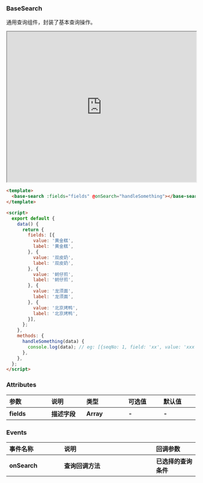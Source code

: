 ### BaseSearch

通用查询组件，封装了基本查询操作。

<iframe width="100%" height="400" src="http://jsfiddle.net/jianglin/rkzpLx0s/24/embedded/result"></iframe>

```html
<template>
  <base-search :fields="fields" @onSearch="handleSomething"></base-search>
</template>

<script>
  export default {
    data() {
      return {
        fields: [{
          value: '黄金糕',
          label: '黄金糕',
        }, {
          value: '双皮奶',
          label: '双皮奶',
        }, {
          value: '蚵仔煎',
          label: '蚵仔煎',
        }, {
          value: '龙须面',
          label: '龙须面',
        }, {
          value: '北京烤鸭',
          label: '北京烤鸭',
        }],
      };
    },
    methods: {
      handleSomething(data) {
        console.log(data); // eg: [{seqNo: 1, field: 'xx', value: 'xxx', condition: '', and: ''},{...}]
      },
    },
  };
</script>
```

### Attributes

<table style="text-align:left">
  <tr>
    <th style="width: 200px">参数</th>
    <th style="width: 200px">说明</th>
    <th style="width: 200px">类型</th>
    <th style="width: 200px">可选值</th>
    <th style="width: 200px">默认值</th>
  </tr>
  <tr>
      <th>fields</th>
      <th>描述字段</th>
      <th>Array</th>
      <th>-</th>
      <th>-</th>
  </tr>

</table>

### Events

<table style="text-align:left">
  <tr>
    <th style="width: 200px">事件名称	</th>
    <th style="width: 500px">说明</th>
    <th style="width: 200px">回调参数</th>
  </tr>
  <tr>
    <th>onSearch</th>
    <th>查询回调方法</th>
    <th>已选择的查询条件</th>
  </tr>
</table>

